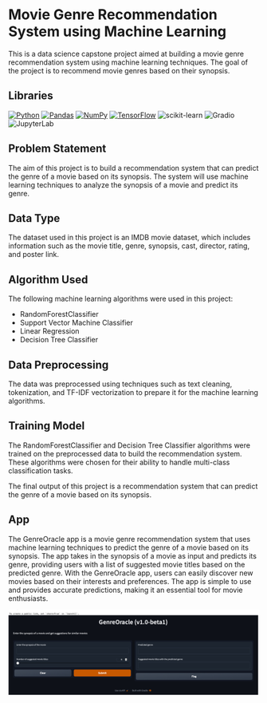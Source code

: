# Movie Genre Recommendation System using Machine Learning
This is a data science capstone project aimed at building a movie genre recommendation system using machine learning techniques. The goal of the project is to recommend movie genres based on their synopsis.

## Libraries

[![Python](https://img.shields.io/badge/Python-3776AB?style=for-the-badge&logo=python&logoColor=white)](https://www.python.org/)
[![Pandas](https://img.shields.io/badge/Pandas-150458?style=for-the-badge&logo=pandas&logoColor=white)](https://pandas.pydata.org/)
[![NumPy](https://img.shields.io/badge/NumPy-013243?style=for-the-badge&logo=numpy&logoColor=white)](https://numpy.org/)
[![TensorFlow](https://img.shields.io/badge/TensorFlow-FF6F00?style=for-the-badge&logo=tensorflow&logoColor=white)](https://www.tensorflow.org/)
![scikit-learn](https://img.shields.io/badge/scikit_learn-F7931E?style=for-the-badge&logo=scikit-learn&logoColor=white)
![Gradio](https://img.shields.io/badge/Gradio-F68E2F?style=for-the-badge&logo=Gradio&logoColor=white)
![JupyterLab](https://img.shields.io/badge/JupyterLab-F37626?style=for-the-badge&logo=Jupyter&logoColor=white)

## Problem Statement
The aim of this project is to build a recommendation system that can predict the genre of a movie based on its synopsis. The system will use machine learning techniques to analyze the synopsis of a movie and predict its genre.

## Data Type
The dataset used in this project is an IMDB movie dataset, which includes information such as the movie title, genre, synopsis, cast, director, rating, and poster link.

## Algorithm Used
The following machine learning algorithms were used in this project:

- RandomForestClassifier
- Support Vector Machine Classifier
- Linear Regression
- Decision Tree Classifier

## Data Preprocessing
The data was preprocessed using techniques such as text cleaning, tokenization, and TF-IDF vectorization to prepare it for the machine learning algorithms.

## Training Model
The RandomForestClassifier and Decision Tree Classifier algorithms were trained on the preprocessed data to build the recommendation system. These algorithms were chosen for their ability to handle multi-class classification tasks.

The final output of this project is a recommendation system that can predict the genre of a movie based on its synopsis.

## App
The GenreOracle app is a movie genre recommendation system that uses machine learning techniques to predict the genre of a movie based on its synopsis. The app takes in the synopsis of a movie as input and predicts its genre, providing users with a list of suggested movie titles based on the predicted genre. With the GenreOracle app, users can easily discover new movies based on their interests and preferences. The app is simple to use and provides accurate predictions, making it an essential tool for movie enthusiasts.

![GenreOracle](/Images/Screenshot%202023-03-08%20at%208.15.25%20PM.png "Movie Poster")
